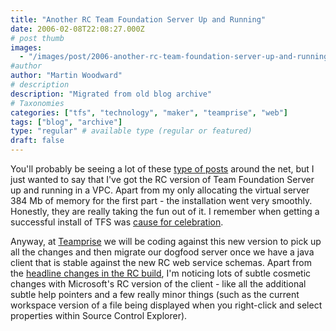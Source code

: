 ```yaml
---
title: "Another RC Team Foundation Server Up and Running"
date: 2006-02-08T22:08:27.000Z
# post thumb
images:
  - "/images/post/2006-another-rc-team-foundation-server-up-and-running.jpg"
#author
author: "Martin Woodward"
# description
description: "Migrated from old blog archive"
# Taxonomies
categories: ["tfs", "technology", "maker", "teamprise", "web"]
tags: ["blog", "archive"]
type: "regular" # available type (regular or featured)
draft: false
---
```


You'll probably be seeing a lot of these [type of posts](http://blogs.msdn.com/robcaron/archive/2006/02/07/527353.aspx) around the net, but I just wanted to say that I've got the RC version of Team Foundation Server up and running in a VPC. Apart from my only allocating the virtual server 384 Mb of memory for the first part - the installation went very smoothly. Honestly, they are really taking the fun out of it. I remember when getting a successful install of TFS was [cause for celebration](http://www.woodwardweb.com/vsts/000137.html).

Anyway, at [Teamprise](http://www.teamprise.com) we will be coding against this new version to pick up all the changes and then migrate our dogfood server once we have a java client that is stable against the new RC web service schemas. Apart from the [headline changes in the RC build](http://blogs.msdn.com/jeffbe/archive/2006/01/22/515917.aspx), I'm noticing lots of subtle cosmetic changes with Microsoft's RC version of the client - like all the additional subtle help pointers and a few really minor things (such as the current workspace version of a file being displayed when you right-click and select properties within Source Control Explorer).
